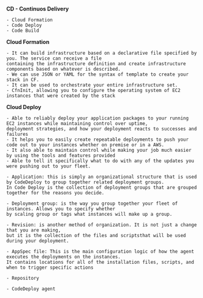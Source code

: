 <b> CD - Continuos Delivery</b>

    - Cloud Formation
    - Code Deploy
    - Code Build

<b>Cloud Formation</b>

    - It can build infrastructure based on a declarative file specified by you. The service can receive a file 
    containing the infrastructure definition and create infrastructure components based on whatever is described.
    - We can use JSON or YAML for the syntax of template to create your stack in CF.
    - It can be used to orchestrate your entire infrastructure set.
    - CfnInit, allowing you to configure the operating system of EC2 instances that were created by the stack

<b>Cloud Deploy</b>

    - Able to reliably deploy your application packages to your running EC2 instances while maintaining control over uptime, 
    deployment strategies, and how your deployment reacts to successes and failures
    - It helps you to easily create repeatable deployments to push your code out to your instances whether on premise or in a AWS.
    - It also able to maintain control while making your job much easier by using the tools and features provided
    - Able to tell it specifically what to do with any of the updates you were pushing out to your fleet.

    - Application: this is simply an organizational structure that is used by CodeDeploy to group together related deployment groups.
    In Code Deploy is the collection of deployment groups that are grouped together for the reasons you decide.

    - Deployment group: is the way you group together your fleet of instances. Allows you to specify whether 
    by scaling group or tags what instances will make up a group.
    
    - Revision: is another method of organization. It is not just a change that you are making, 
    but it is the collection of the files and scriptsthat will be used during your deployment.

    - AppSpec file: This is the main configuration logic of how the agent executes the deployments on the instances.
    It contains locations for all of the installation files, scripts, and when to trigger specific actions
    
    - Repository
    
    - CodeDeploy agent